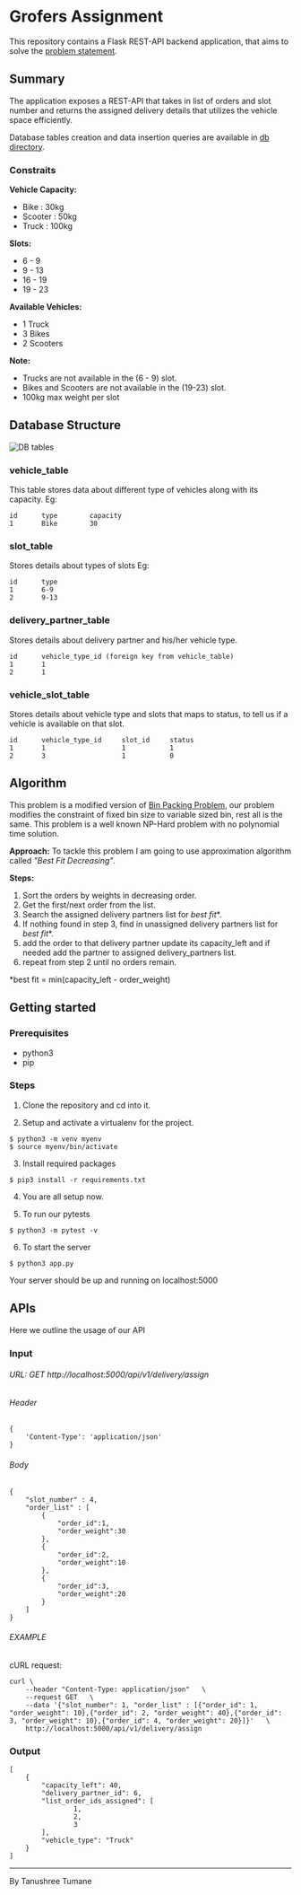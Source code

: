 # Grofers Assignment

This repository contains a Flask REST-API backend application, that aims to solve the [problem statement](https://github.com/tanushree27/Grofers_app/blob/main/Grofers%20-%20Problem%20Statement.pdf).





## Summary

The application exposes a REST-API that takes in list of orders and slot number and returns the assigned delivery details that utilizes the vehicle space efficiently.

Database tables creation and data insertion queries are available in [db directory](https://github.com/tanushree27/Grofers_app/tree/main/db).

### Constraits

**Vehicle Capacity:**
- Bike : 30kg
- Scooter : 50kg
- Truck : 100kg

**Slots:**
- 6 - 9
- 9 - 13
- 16 - 19
- 19 - 23

**Available Vehicles:**
- 1 Truck
- 3 Bikes
- 2 Scooters

**Note:**
- Trucks are not available in the (6 - 9) slot.
- Bikes and Scooters are not available in the (19-23) slot.
- 100kg max weight per slot


## Database Structure

![DB tables](https://github.com/tanushree27/Grofers_app/blob/main/extras/db_img.png?raw=true)

### vehicle_table

This table stores data about different type of vehicles along with its capacity.
Eg: 
```
id      type        capacity
1       Bike        30
```

### slot_table
Stores details about types of slots
Eg:
```
id      type
1       6-9
2       9-13
```

### delivery_partner_table
Stores details about delivery partner and his/her vehicle type.
```
id      vehicle_type_id (foreign key from vehicle_table)
1       1
2       1
```

### vehicle_slot_table
Stores details about vehicle type and slots that maps to status, to tell us if a vehicle is available on that slot.
```
id      vehicle_type_id     slot_id     status
1       1                   1           1
2       3                   1           0
```    

## Algorithm

This problem is a modified version of [Bin Packing Problem](https://en.wikipedia.org/wiki/Bin_packing_problem), our problem modifies the constraint of fixed bin size to variable sized bin, rest all is the same. This problem is a well known NP-Hard problem with no polynomial time solution.

**Approach:** To tackle this problem I am going to use approximation algorithm called _"Best Fit Decreasing"_.

**Steps:**
1) Sort the orders by weights in decreasing order.
2) Get the first/next order from the list.
3) Search the assigned delivery partners list for _best fit_*. 
4) If nothing found in step 3, find in unassigned delivery partners list for _best fit_*.
5) add the order to that delivery partner update its capacity_left and if needed add the partner to assigned delivery_partners list.
6) repeat from step 2 until no orders remain.

*best fit = min(capacity_left - order_weight)




## Getting started

### Prerequisites

- python3
- pip

### Steps

1) Clone the repository and cd into it.

2) Setup and activate a virtualenv for the project.
```
$ python3 -m venv myenv
$ source myenv/bin/activate
```

3) Install required packages
```
$ pip3 install -r requirements.txt
```

4) You are all setup now.

5) To run our pytests
```
$ python3 -m pytest -v
```

6) To start the server
```
$ python3 app.py
```

Your server should be up and running on localhost:5000




## APIs

Here we outline the usage of our API
### Input

###### URL: GET http://localhost:5000/api/v1/delivery/assign

###### Header
```
{
    'Content-Type': 'application/json'
}
```

###### Body
```
{
    "slot_number" : 4,
    "order_list" : [
        {
            "order_id":1,
            "order_weight":30
        }, 
        {
            "order_id":2,
            "order_weight":10
        },
        {
            "order_id":3,
            "order_weight":20    
        }
    ]
}
```

###### EXAMPLE

cURL request:
```
curl \
    --header "Content-Type: application/json"   \
    --request GET   \
    --data '{"slot_number": 1, "order_list" : [{"order_id": 1, "order_weight": 10},{"order_id": 2, "order_weight": 40},{"order_id": 3, "order_weight": 10},{"order_id": 4, "order_weight": 20}]}'   \
    http://localhost:5000/api/v1/delivery/assign
```


### Output

```
[
    {
        "capacity_left": 40, 
        "delivery_partner_id": 6, 
        "list_order_ids_assigned": [
                1,
                2,
                3
        ], 
        "vehicle_type": "Truck"
    }
]
```

---
By Tanushree Tumane